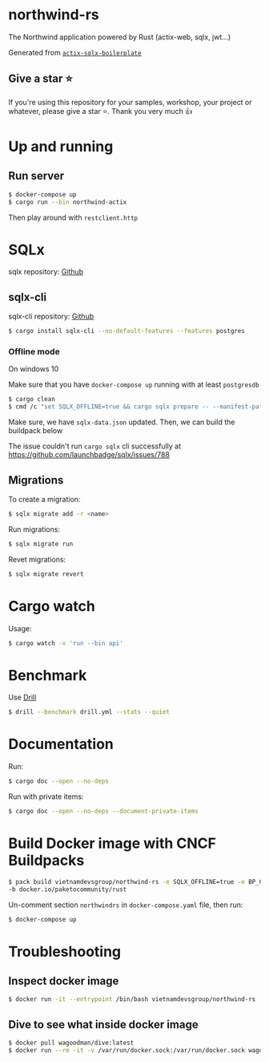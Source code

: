 # northwind-rs

The Northwind application powered by Rust (actix-web, sqlx, jwt...)

Generated from [`actix-sqlx-boilerplate`](https://github.com/fabienbellanger/actix-sqlx-boilerplate)

## Give a star ⭐

If you're using this repository for your samples, workshop, your project or whatever, please give a star ⭐. Thank you very much :+1:

# Up and running

## Run server

```bash
$ docker-compose up
$ cargo run --bin northwind-actix
```

Then play around with `restclient.http`

# SQLx

sqlx repository: [Github](https://github.com/launchbadge/sqlx)
## sqlx-cli

sqlx-cli repository: [Github](https://github.com/launchbadge/sqlx/tree/master/sqlx-cli)

```bash
$ cargo install sqlx-cli --no-default-features --features postgres
```

### Offline mode

On windows 10

Make sure that you have `docker-compose up` running with at least `postgresdb`

```bash
$ cargo clean
$ cmd /c "set SQLX_OFFLINE=true && cargo sqlx prepare -- --manifest-path apps/actix/Cargo.toml --bin northwind-actix"
```

Make sure, we have `sqlx-data.json` updated. Then, we can build the buildpack below

The issue couldn't run `cargo sqlx` cli successfully at https://github.com/launchbadge/sqlx/issues/788

## Migrations

To create a migration:

```bash
$ sqlx migrate add -r <name>
```

Run migrations:

```bash
$ sqlx migrate run
```

Revet migrations:

```bash
$ sqlx migrate revert
```

# Cargo watch

Usage:

```bash
$ cargo watch -x 'run --bin api'
```

# Benchmark

Use [Drill](https://github.com/fcsonline/drill)

```bash
$ drill --benchmark drill.yml --stats --quiet
```

# Documentation

Run:

```bash
$ cargo doc --open --no-deps
```

Run with private items:

```bash
$ cargo doc --open --no-deps --document-private-items
```

# Build Docker image with CNCF Buildpacks

```bash
$ pack build vietnamdevsgroup/northwind-rs -e SQLX_OFFLINE=true -e BP_CARGO_INSTALL_ARGS="--path=./apps/actix" 
-b docker.io/paketocommunity/rust
```

Un-comment section `northwindrs` in `docker-compose.yaml` file, then run:

```bash
$ docker-compose up
```

# Troubleshooting 

## Inspect docker image

```bash
$ docker run -it --entrypoint /bin/bash vietnamdevsgroup/northwind-rs
```

## Dive to see what inside docker image

```bash
$ docker pull wagoodman/dive:latest
$ docker run --rm -it -v /var/run/docker.sock:/var/run/docker.sock wagoodman/dive:latest vietnamdevsgroup/northwind-rs
```